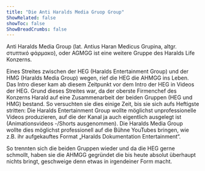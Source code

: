 ```yaml
---
title: "Die Anti Haralds Media Gruop Group"
ShowRelated: false
showToc: false
ShowBreadCrumbs: false
---
```


Anti Haralds Media Group (lat. Antius Haran Medicus Grupina, altgr. στυπτικό φάρμακο), oder AGMGG ist eine weitere Gruppe des Haralds Life Konzerns.

Eines Streites zwischen der HEG (Haralds Entertainment Group) und der HMG (Haralds Media Group) wegen, rief die HEG die AHMGG ins Leben. Das Intro dieser kam ab diesem Zeitpunkt vor dem Intro der HEG in Videos der HEG. Grund dieses Streites war, da der oberste Firmenchef des Konzerns Harald auf eine Zusammenarbeit der beiden Gruppen (HEG und HMG) bestand. So versuchten sie dies einige Zeit, bis sie sich aufs Heftigste stritten: Die Haralds Entertainment Group wollte möglichst unprofessionelle Videos produzieren, auf die der Kanal ja auch eigentlich ausgelegt ist (Animationsvideos -/Shorts ausgenommen). Die Haralds Media Group wollte dies möglichst professionell auf die Bühne YouTubes bringen, wie z.B. ihr aufgekauftes Format „Haralds Dokumentation Entertainment“.

So trennten sich die beiden Gruppen wieder und da die HEG gerne schmollt, haben sie die AHMGG gegründet die bis heute absolut überhaupt nichts bringt, geschweige denn etwas in irgendeiner Form macht.

